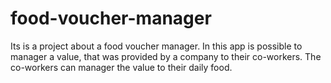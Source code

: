 # food-voucher-manager
Its is a project about a food voucher manager. In this app is possible to manager a value, that was provided by a company to their co-workers. The co-workers can manager the value to their daily food.
